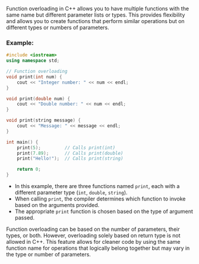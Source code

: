 Function overloading in C++ allows you to have multiple functions with the same name but different parameter lists or types. This provides flexibility and allows you to create functions that perform similar operations but on different types or numbers of parameters.

### Example:

```cpp
#include <iostream>
using namespace std;

// Function overloading
void print(int num) {
    cout << "Integer number: " << num << endl;
}

void print(double num) {
    cout << "Double number: " << num << endl;
}

void print(string message) {
    cout << "Message: " << message << endl;
}

int main() {
    print(5);         // Calls print(int)
    print(7.89);      // Calls print(double)
    print("Hello!");  // Calls print(string)

    return 0;
}
```

- In this example, there are three functions named `print`, each with a different parameter type (`int`, `double`, `string`).
- When calling `print`, the compiler determines which function to invoke based on the arguments provided.
- The appropriate `print` function is chosen based on the type of argument passed.

Function overloading can be based on the number of parameters, their types, or both. However, overloading solely based on return type is not allowed in C++. This feature allows for cleaner code by using the same function name for operations that logically belong together but may vary in the type or number of parameters.
